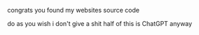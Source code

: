 congrats you found my websites source code


do as you wish i don't give a shit
half of this is ChatGPT anyway
